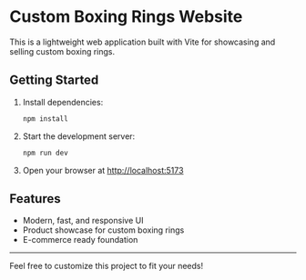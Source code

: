 # Custom Boxing Rings Website

This is a lightweight web application built with Vite for showcasing and selling custom boxing rings.

## Getting Started

1. Install dependencies:
   ```bash
   npm install
   ```
2. Start the development server:
   ```bash
   npm run dev
   ```
3. Open your browser at [http://localhost:5173](http://localhost:5173)

## Features
- Modern, fast, and responsive UI
- Product showcase for custom boxing rings
- E-commerce ready foundation

---

Feel free to customize this project to fit your needs!
